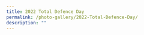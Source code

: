 ```yaml
---
title: 2022 Total Defence Day
permalink: /photo-gallery/2022-Total-Defence-Day/
description: ""
---
```

